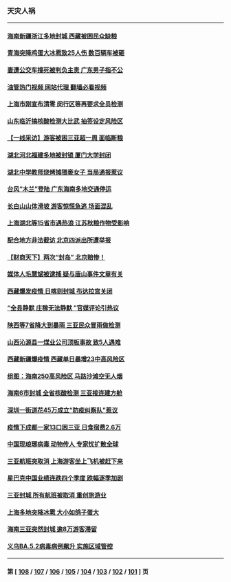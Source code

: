 ### 天灾人祸
---
#### [海南新疆浙江多地封城 西藏被困民众缺粮](../../pages/ncid280/n13800075.md?08120045) 
#### [青海突降鸡蛋大冰雹致25人伤 数百辆车被砸](../../pages/ncid280/n13800006.md?08120045) 
#### [妻遭公交车撞死被判负主责 广东男子指不公](../../pages/ncid280/n13800032.md?08120045) 
#### [油管热门视频 网站代理 翻墙必看视频](http://209.222.30.114:81/youtube.html?08120045)
#### [上海市刚宣布清零 闵行区等再要求全员检测](../../pages/ncid280/n13799959.md?08120045) 
#### [山东临沂搞核酸检测大比武 抽签设定风险区](../../pages/ncid280/n13799924.md?08120045) 
#### [【一线采访】游客被困三亚超一周 面临断粮](../../pages/ncid280/n13799624.md?08120045) 
#### [湖北河北福建多地被封锁 厦门大学封闭](../../pages/ncid280/n13799527.md?08120045) 
#### [湖北中学教师烧烤摊猥亵女子 当局通报惹议](../../pages/ncid280/n13799580.md?08120045) 
#### [台风“木兰”登陆 广东海南多地交通停运](../../pages/ncid280/n13799396.md?08120045) 
#### [长白山山体滑坡 游客惊慌急逃 场面混乱](../../pages/ncid280/n13799544.md?08120045) 
#### [上海湖北等15省市遇热浪 江苏秋粮作物受影响](../../pages/ncid280/n13799256.md?08120045) 
#### [配合地方非法截访 北京四派出所遭举报](../../pages/ncid280/n13799156.md?08120045) 
#### [【财商天下】两次“封岛” 北京赔惨！](../../pages/ncid280/n13799013.md?08120045) 
#### [媒体人毛慧斌被逮捕 疑与唐山事件文章有关](../../pages/ncid280/n13799002.md?08120045) 
#### [西藏爆发疫情 日喀则封城 布达拉宫关闭](../../pages/ncid280/n13798637.md?08120045) 
#### [“全县静默 庄稼无法静默 ”官媒评论引热议](../../pages/ncid280/n13798113.md?08120045) 
#### [陕西等7省降大到暴雨 三亚民众冒雨做检测](../../pages/ncid280/n13797959.md?08120045) 
#### [山西沁源县一煤业公司顶板事故 致5人遇难](../../pages/ncid280/n13798050.md?08120045) 
#### [西藏新疆爆疫情 西藏单日暴增23中高风险区](../../pages/ncid280/n13797972.md?08120045) 
#### [组图：海南250高风险区 马路沙滩空无人烟](../../pages/ncid280/n13797948.md?08120045) 
#### [海南6市封城 全省核酸检测 三亚接连建方舱](../../pages/ncid280/n13797722.md?08120045) 
#### [深圳一街道花45万成立“防疫纠察队”惹议](../../pages/ncid280/n13797675.md?08120045) 
#### [疫情下成都一家13口困三亚 日食宿费2.6万](../../pages/ncid280/n13797379.md?08120045) 
#### [中国现琅琊病毒 动物传人 专家忧扩散全球](../../pages/ncid280/n13797418.md?08120045) 
#### [三亚航班突取消 上海游客坐上飞机被赶下来](../../pages/ncid280/n13797322.md?08120045) 
#### [星巴克中国业绩连跌四个季度 跌幅逐季加剧](../../pages/ncid280/n13797229.md?08120045) 
#### [三亚封城 所有航班被取消 重创旅游业](../../pages/ncid280/n13796943.md?08120045) 
#### [上海多地突降冰雹 大小如鸽子蛋大](../../pages/ncid280/n13797006.md?08120045) 
#### [海南三亚突然封城 逾8万游客滞留](../../pages/ncid280/n13796838.md?08120045) 
#### [义乌BA.5.2病毒病例飙升 实施区域管控](../../pages/ncid280/n13796320.md?08120045) 

---
#### 第 [ [108](./108.md?08120045) / [107](./107.md?08120045) / [106](./106.md?08120045) / [105](./105.md?08120045) / [104](./104.md?08120045) / [103](./103.md?08120045) / [102](./102.md?08120045) / [101](./101.md?08120045) ] 页
